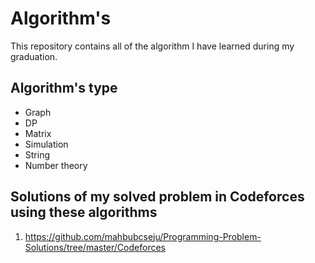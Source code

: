 # Algorithm's
<p> This repository contains all of the algorithm I have learned during my graduation. </p>

## Algorithm's type

- Graph
- DP
- Matrix
- Simulation
- String
- Number theory

## Solutions of my solved problem in Codeforces using these algorithms
1. https://github.com/mahbubcseju/Programming-Problem-Solutions/tree/master/Codeforces
